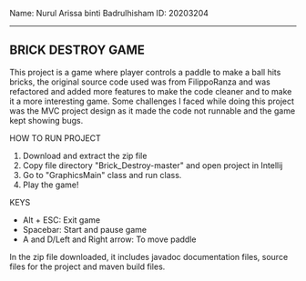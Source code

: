 
Name: Nurul Arissa binti Badrulhisham
ID: 20203204

----------------------
BRICK DESTROY GAME
----------------------

This project is a game where player controls a paddle to make a ball hits bricks,
the original source code used was from FilippoRanza and was refactored and added more
features to make the code cleaner and to make it a more interesting game. Some challenges
I faced while doing this project was the MVC project design as it made the code not runnable and
the game kept showing bugs.


HOW TO RUN PROJECT
1. Download and extract the zip file
2. Copy file directory "Brick_Destroy-master" and open project in Intellij
3. Go to "GraphicsMain" class and run class.
4. Play the game!

KEYS

- Alt + ESC: Exit game
- Spacebar: Start and pause game
- A and D/Left and Right arrow: To move paddle


In the zip file downloaded, it includes javadoc documentation files, source files for the project
and maven build files.